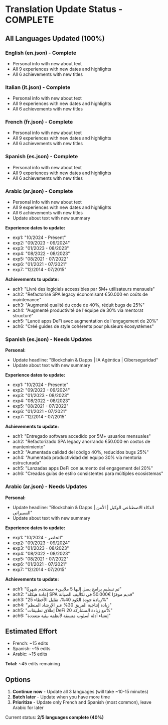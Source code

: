 # Translation Update Status - COMPLETE

## All Languages Updated (100%)

### English (en.json) - Complete

- Personal info with new about text
- All 9 experiences with new dates and highlights
- All 6 achievements with new titles

### Italian (it.json) - Complete

- Personal info with new about text
- All 9 experiences with new dates and highlights
- All 6 achievements with new titles

### French (fr.json) - Complete

- Personal info with new about text
- All 9 experiences with new dates and highlights
- All 6 achievements with new titles

### Spanish (es.json) - Complete

- Personal info with new about text
- All 9 experiences with new dates and highlights
- All 6 achievements with new titles

### Arabic (ar.json) - Complete

- Personal info with new about text
- All 9 experiences with new dates and highlights
- All 6 achievements with new titles
- Update about text with new summary

**Experience dates to update:**

- exp1: "10/2024 - Présent"
- exp2: "09/2023 - 09/2024"
- exp3: "01/2023 - 08/2023"
- exp4: "08/2022 - 08/2023"
- exp5: "08/2021 - 07/2022"
- exp6: "01/2021 - 07/2021"
- exp7: "12/2014 - 07/2015"

**Achievements to update:**

- ach1: "Livré des logiciels accessibles par 5M+ utilisateurs mensuels"
- ach2: "Refactorisé SPA legacy économisant €50.000 en coûts de maintenance"
- ach3: "Augmenté qualité du code de 40%, réduit bugs de 25%"
- ach4: "Augmenté productivité de l'équipe de 30% via mentorat structuré"
- ach5: "Lancé apps DeFi avec augmentation de l'engagement de 20%"
- ach6: "Créé guides de style cohérents pour plusieurs écosystèmes"

### Spanish (es.json) - Needs Updates

**Personal:**

- Update headline: "Blockchain & Dapps | IA Agéntica | Ciberseguridad"
- Update about text with new summary

**Experience dates to update:**

- exp1: "10/2024 - Presente"
- exp2: "09/2023 - 09/2024"
- exp3: "01/2023 - 08/2023"
- exp4: "08/2022 - 08/2023"
- exp5: "08/2021 - 07/2022"
- exp6: "01/2021 - 07/2021"
- exp7: "12/2014 - 07/2015"

**Achievements to update:**

- ach1: "Entregado software accedido por 5M+ usuarios mensuales"
- ach2: "Refactorizado SPA legacy ahorrando €50.000 en costos de mantenimiento"
- ach3: "Aumentada calidad del código 40%, reducidos bugs 25%"
- ach4: "Aumentada productividad del equipo 30% vía mentoría estructurada"
- ach5: "Lanzadas apps DeFi con aumento del engagement del 20%"
- ach6: "Creadas guías de estilo consistentes para múltiples ecosistemas"

### Arabic (ar.json) - Needs Updates

**Personal:**

- Update headline: "Blockchain & Dapps | الذكاء الاصطناعي الوكيل | الأمن السيبراني"
- Update about text with new summary

**Experience dates to update:**

- exp1: "10/2024 - الحاضر"
- exp2: "09/2023 - 09/2024"
- exp3: "01/2023 - 08/2023"
- exp4: "08/2022 - 08/2023"
- exp5: "08/2021 - 07/2022"
- exp6: "01/2021 - 07/2021"
- exp7: "12/2014 - 07/2015"

**Achievements to update:**

- ach1: "تم تسليم برامج يصل إليها 5 ملايين+ مستخدم شهريًا"
- ach2: "إعادة هيكلة SPA قديم موفرًا €50.000 في تكاليف الصيانة"
- ach3: "زيادة جودة الكود 40%، تقليل الأخطاء 25%"
- ach4: "زيادة إنتاجية الفريق 30% عبر الإرشاد المنظم"
- ach5: "إطلاق تطبيقات DeFi مع زيادة المشاركة 20%"
- ach6: "إنشاء أدلة أسلوب متسقة لأنظمة بيئية متعددة"

## Estimated Effort

- French: ~15 edits
- Spanish: ~15 edits
- Arabic: ~15 edits

**Total:** ~45 edits remaining

## Options

1. **Continue now** - Update all 3 languages (will take ~10-15 minutes)
2. **Batch later** - Update when you have more time
3. **Prioritize** - Update only French and Spanish (most common), leave Arabic for later

Current status: **2/5 languages complete (40%)**
